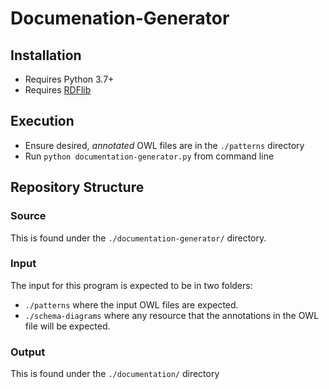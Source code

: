 # Documenation-Generator

## Installation
* Requires Python 3.7+ 
* Requires [RDFlib](https://github.com/RDFLib/rdflib) 

## Execution
* Ensure desired, _annotated_ OWL files are in the `./patterns` directory
* Run `python documentation-generator.py` from command line

## Repository Structure

### Source
This is found under the `./documentation-generator/` directory.

### Input
The input for this program is expected to be in two folders:
* `./patterns` where the input OWL files are expected.
* `./schema-diagrams` where any resource that the annotations in the OWL file will be expected.

### Output
This is found under the `./documentation/` directory